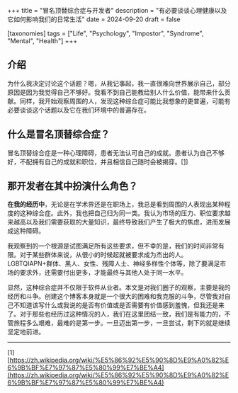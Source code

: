 +++
title = "冒名顶替综合症与开发者"
description = "有必要谈谈心理健康以及它如何影响我们的日常生活"
date = 2024-09-20
draft = false

[taxonomies]
tags = ["Life", "Psychology", "Impostor", "Syndrome", "Mental", "Health"]
+++

## 介绍
为什么我决定讨论这个话题？嗯，从我记事起，我一直很难向世界展示自己，部分原因是因为我觉得自己不够好。我看不到自己能教给别人什么价值，能带来什么贡献。同样，我开始观察周围的人，发现这种综合症可能比我想象的更普遍，可能有必要谈谈这个话题以及它在我们环境中的普遍存在。

## 什么是冒名顶替综合症？
冒名顶替综合症是一种心理障碍，患者无法认可自己的成就。患者认为自己不够好，不配拥有自己的成就和职位，并且相信自己随时会被揭穿。[[1]](#1)

## 那开发者在其中扮演什么角色？
**在我的经历中**，无论是在学术界还是在职场上，我总是看到周围的人表现出某种程度的这种综合症。此外，我也把自己归为同一类。我认为市场的压力、职位要求越来越高以及我们需要获取的大量知识，最终导致我们产生了极大的焦虑，进而发展成这种障碍。

我观察到的一个根源是试图满足所有这些要求，但不幸的是，我们的时间非常有限。对于某些群体来说，从很小的时候起就被要求成为杰出的人。LGBTQIAPN+群体、黑人、女性、残障人士、神经多样性个体等，除了要满足市场的要求外，还需要付出更多，才能最终与其他人处于同一水平。

显然，这种综合症并不仅限于软件从业者。本文是对我们圈子的观察，主要是我的经历和斗争。创建这个博客本身就是一个很大的困难和我克服的斗争，尽管我对自己不知道该写什么或我说的是否有价值或是否需要有价值感到羞愧，但我还是来了。对于那些也经历过这种情况的人，我们在这里团结一致，我们是有能力的，不管旅程多么艰难，最难的是第一步。一旦迈出第一步，一旦尝试，剩下的就是继续坚定地前进。

---
<a id="1">[1]</a> [https://zh.wikipedia.org/wiki/%E5%86%92%E5%90%8D%E9%A0%82%E6%9B%BF%E7%97%87%E5%80%99%E7%BE%A4](https://zh.wikipedia.org/wiki/%E5%86%92%E5%90%8D%E9%A0%82%E6%9B%BF%E7%97%87%E5%80%99%E7%BE%A4)